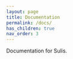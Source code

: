 ```yaml
---
layout: page
title: Documentation
permalink: /docs/
has_children: true
nav_order: 3
---
```


Documentation for Sulis.

